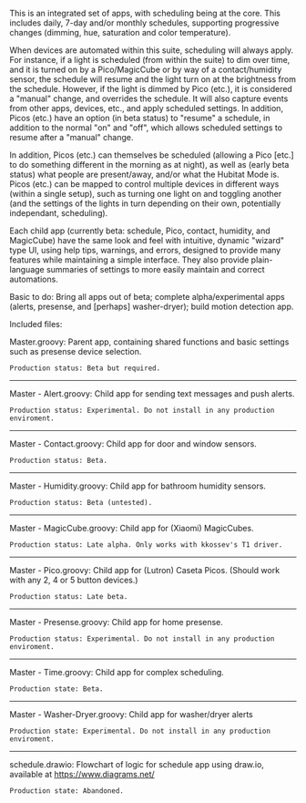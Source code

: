 This is an integrated set of apps, with scheduling being at the core. This includes daily, 7-day and/or monthly schedules, supporting progressive changes (dimming, hue, saturation and color temperature).

When devices are automated within this suite, scheduling will always apply. For instance, if a light is scheduled (from within the suite) to dim over time, and it is turned on by a Pico/MagicCube or by way of a contact/humidity sensor, the schedule will resume and the light turn on at the brightness from the schedule. However, if the light is dimmed by Pico (etc.), it is considered a "manual" change, and overrides the schedule. It will also capture events from other apps, devices, etc., and apply scheduled settings. In addition, Picos (etc.) have an option (in beta status) to "resume" a schedule, in addition to the normal "on" and "off", which allows scheduled settings to resume after a "manual" change.

In addition, Picos (etc.) can themselves be scheduled (allowing a Pico [etc.] to do something different in the morning as at night), as well as (early beta status) what people are present/away, and/or what the Hubitat Mode is. Picos (etc.) can be mapped to control multiple devices in different ways (within a single setup), such as turning one light on and toggling another (and the settings of the lights in turn depending on their own, potentially independant, scheduling).  

Each child app (currently beta: schedule, Pico, contact, humidity, and MagicCube) have the same look and feel with intuitive, dynamic "wizard" type UI, using help tips, warnings, and errors, designed to provide many features while maintaining a simple interface. They also provide plain-language summaries of settings to more easily maintain and correct automations.

Basic to do: Bring all apps out of beta; complete alpha/experimental apps (alerts, presense, and [perhaps] washer-dryer); build motion detection app.

Included files:

Master.groovy:
	Parent app, containing shared functions and basic settings such as presense device selection.

	Production status: Beta but required.
------------------------------------------------
Master - Alert.groovy:
	Child app for sending text messages and push alerts.

	Production status: Experimental. Do not install in any production enviroment.
------------------------------------------------
Master - Contact.groovy:
	Child app for door and window sensors.

	Production status: Beta.
------------------------------------------------
Master - Humidity.groovy:
	Child app for bathroom humidity sensors.

	Production status: Beta (untested).
------------------------------------------------
Master - MagicCube.groovy:
	Child app for (Xiaomi) MagicCubes.

	Production status: Late alpha. Only works with kkossev's T1 driver.
------------------------------------------------
Master - Pico.groovy:
	Child app for (Lutron) Caseta Picos. (Should work with any 2, 4 or 5 button devices.)

	Production status: Late beta.
------------------------------------------------
Master - Presense.groovy:
	Child app for home presense.

	Production status: Experimental. Do not install in any production enviroment.
------------------------------------------------
Master - Time.groovy:
	Child app for complex scheduling.

	Production state: Beta.
------------------------------------------------
Master - Washer-Dryer.groovy:
	Child app for washer/dryer alerts

	Production state: Experimental. Do not install in any production enviroment.
------------------------------------------------
schedule.drawio:
	Flowchart of logic for schedule app using draw.io, available at https://www.diagrams.net/

	Production state: Abandoned.
